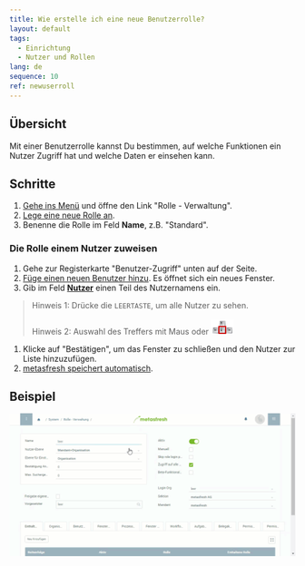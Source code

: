```yaml
---
title: Wie erstelle ich eine neue Benutzerrolle?
layout: default
tags:
  - Einrichtung
  - Nutzer und Rollen
lang: de
sequence: 10
ref: newuserroll
---
```


## Übersicht
Mit einer Benutzerrolle kannst Du bestimmen, auf welche Funktionen ein Nutzer Zugriff hat und welche Daten er einsehen kann.

## Schritte
1. [Gehe ins Menü](Menu) und öffne den Link "Rolle - Verwaltung".
1. [Lege eine neue Rolle an](Neuer_Datensatz_Fenster_Webui).
1. Benenne die Rolle im Feld **Name**, z.B. "Standard".

### Die Rolle einem Nutzer zuweisen
1. Gehe zur Registerkarte "Benutzer-Zugriff" unten auf der Seite.
1. [Füge einen neuen Benutzer hinzu](Neuer_Datensatz_Tab_Webui). Es öffnet sich ein neues Fenster.
1. Gib im Feld [**Nutzer**](NeuerBenutzer) einen Teil des Nutzernamens ein.
 > Hinweis 1: Drücke die `LEERTASTE`, um alle Nutzer zu sehen.<br><br>
 > Hinweis 2: Auswahl des Treffers mit Maus oder ![](assets/Workflow_Auftrag_Bis_Rechnung_WebUI-73797.png)

1. Klicke auf "Bestätigen", um das Fenster zu schließen und den Nutzer zur Liste hinzuzufügen.
1. [metasfresh speichert automatisch](Speicheranzeige).

## Beispiel
![](assets/NeueBenutzerrolle.gif)
